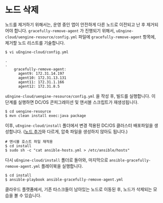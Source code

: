 # 노드 삭제

노드를 제거하기 위해서는, 운영 중인 앱이 안전하게 다른 노드로 이전되고 난 후 제거되어야 합니다. `gracefully-remove-agent` 가 진행되기 위해서,
 `uEngine-cloud/uengine-resource/config.yml` 파일에 `gracefully-remove-agent` 항목에, 제거할 노드 리스트를 기술합니다.
 
```
$ vi uEngine-cloud/config.yml

.
.
    gracefully-remove-agent:
      agent9: 172.31.14.197
      agent10: 172.31.13.131
      agent11: 172.31.1.166
      agent12: 172.31.8.5 
```

`uEngine-cloud/uengine-resource/config.yml` 을 작성 후, 빌드를 실행합니다. 이 단계를 실행하면 DC/OS 콘피그레이션 및 앤서블 스크립트가 재생성됩니다.

```
$ cd uengine-resource
$ mvn clean install exec:java package
```

이후, `uEngine-cloud/install` 폴더에서 변경 적용된 DC/OS 클러스터 배포파일을 생성합니다. 
([노드 추가](infra/op-add-node.md)와 다르게, 압축 파일을 생성하지 않아도 됩니다.)

```
# 앤시블 호스트 파일 재적용
$ cd install
$ sudo sh -c "cat ansible-hosts.yml > /etc/ansible/hosts"
```

다시 `uEngine-cloud/install` 폴더로 돌아와, 마지막으로 `ansible-gracefully-remove-agent.yml` 플레이북을 실행합니다.

```
$ cd install
$ ansible-playbook ansible-gracefully-remove-agent.yml
```

클라우드 플랫폼에서, 기존 타스크들이 남아있는 노드로 이동된 후, 노드가 삭제되는 모습을 볼 수 있습니다.
